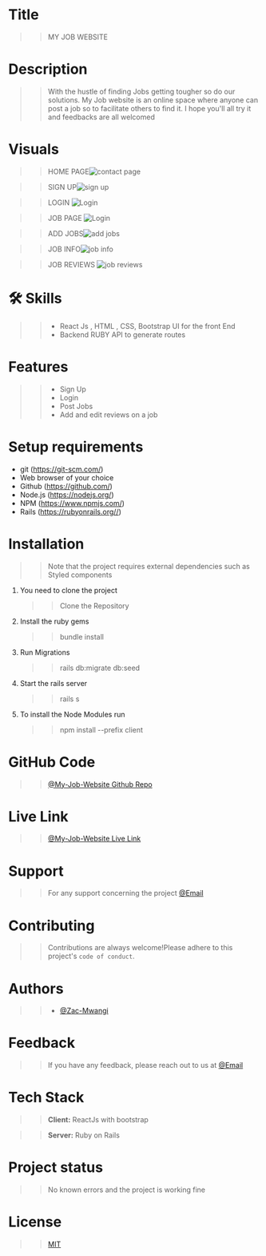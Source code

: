 # Title

> > MY JOB WEBSITE

# Description

> > With the hustle of finding Jobs getting tougher so do our solutions. My Job website is an online space where anyone can post a job so to facilitate others to find it. I hope you'll all try it and feedbacks are all welcomed

# Visuals

>> HOME PAGE<img src="./client/src/screenshots/job-home-page.png" alt="contact page"/>

>> SIGN UP<img src="./client/src/screenshots/job-sign-up.png" alt="sign up"/>


>> LOGIN <img src="./client/src/screenshots/job-login.png" alt="Login"/>


>> JOB PAGE <img src="./client/src/screenshots/job-page.png" alt="Login"/>


>> ADD JOBS<img src="./client/src/screenshots/job-post-job.png" alt="add jobs"/>

>> JOB INFO<img src="./client/src/screenshots/job-detail-info.png" alt="job info"/>


>> JOB REVIEWS <img src="./client/src/screenshots/job-detail-2.png" alt="job reviews"/>







# 🛠 Skills

> > - React Js , HTML , CSS, Bootstrap UI for the front End
> > - Backend RUBY API to generate routes

# Features

> > - Sign Up
> > - Login
> > - Post Jobs
> > - Add and edit reviews on a job

# Setup requirements

- git (https://git-scm.com/)
- Web browser of your choice
- Github (https://github.com/)
- Node.js (https://nodejs.org/)
- NPM (https://www.npmjs.com/)
- Rails (https://rubyonrails.org//)

# Installation

> > Note that the project requires external dependencies such as Styled components

1. You need to clone the project
   > > Clone the Repository

2. Install the ruby gems
    > > bundle install

3. Run Migrations
    > > rails db:migrate db:seed

4. Start the rails server
    > > rails s

5. To install the Node Modules run
   > > npm install --prefix client


# GitHub Code

> > [@My-Job-Website Github Repo](https://github.com/Zac-Mwangi/my-job-website)

# Live Link

> > [@My-Job-Website Live Link](https://my-job-website.herokuapp.com/)


# Support

> > For any support concerning the project
> > [@Email](zacharia.mwangi@student.moringaschool.com)

# Contributing

> > Contributions are always welcome!Please adhere to this project's `code of conduct`.

# Authors

> > - [@Zac-Mwangi](https://github.com/Zac-Mwangi/)

# Feedback

> > If you have any feedback, please reach out to us at [@Email](zacharia.mwangi@student.moringaschool.com)

# Tech Stack

> > **Client:** ReactJs with bootstrap

> > **Server:** Ruby on Rails

# Project status

> > No known errors and the project is working fine

# License

> > [MIT](https://choosealicense.com/licenses/mit/)
